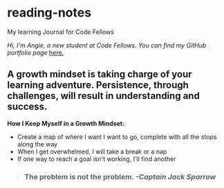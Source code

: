 # reading-notes
My learning Journal for Code Fellows

*Hi, I'm Angie, a new student at Code Fellows.  You can find my GitHub portfolio page* [here.](https://github.com/aedeleon2023)



## A growth mindset is taking charge of your learning adventure.  Persistence, through challenges, will result in understanding and success. ##



**How I Keep Myself in a Growth Mindset:**

- Create a map of where I want I want to go, complete with all the stops along the way
- When I get overwhelmed, I will take a break or a nap
- If one way to reach a goal isn't working, I'll find another



> ### The problem is not the problem.   *-Captain Jack Sparrow*
